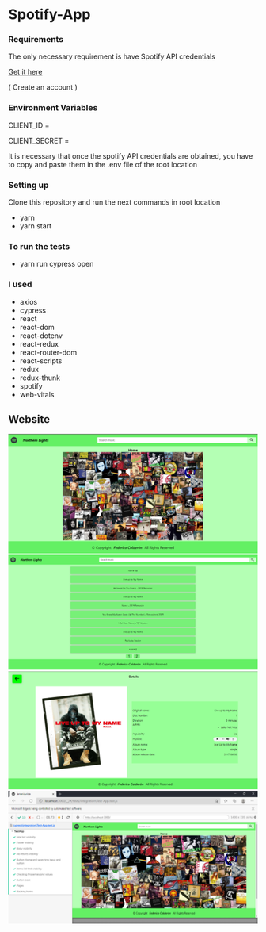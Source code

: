 <h1>Spotify-App</h1>
<h3>Requirements</h3>
<p>The only necessary requirement is have Spotify API credentials<p>
<a href='https://developer.spotify.com/dashboard/applications'>Get it here </a>
<p>( Create an account )<p>
<h3>Environment Variables</h3>
<p>CLIENT_ID = </p>
<p>CLIENT_SECRET = </p>
<p>It is necessary that once the spotify API credentials are obtained, you have to copy and paste them in the .env file of the root location </p>
<h3>Setting up</h3>
<p>Clone this repository and run the next commands in root location </p>
<ul>
    <li>yarn</li>
    <li>yarn start</li>
</ul>
<h3>To run the tests</h3>
<ul>
    <li>yarn run cypress open</li>
</ul>

<h3>I used</h3>
<ul>
    <li>axios</li>
    <li>cypress</li>
    <li>react</li>
    <li>react-dom</li>
    <li>react-dotenv</li>
    <li>react-redux</li>
    <li>react-router-dom</li>
    <li>react-scripts</li>
    <li>redux</li>
    <li>redux-thunk</li>
    <li>spotify</li>
    <li>web-vitals</li>
</ul>

<h2>Website</h2>
<img src="./src/img/Home.PNG">
<img src="./src/img/List.PNG">
<img src="./src/img/Details.PNG">
<img src="./src/img/tests-img.PNG">
